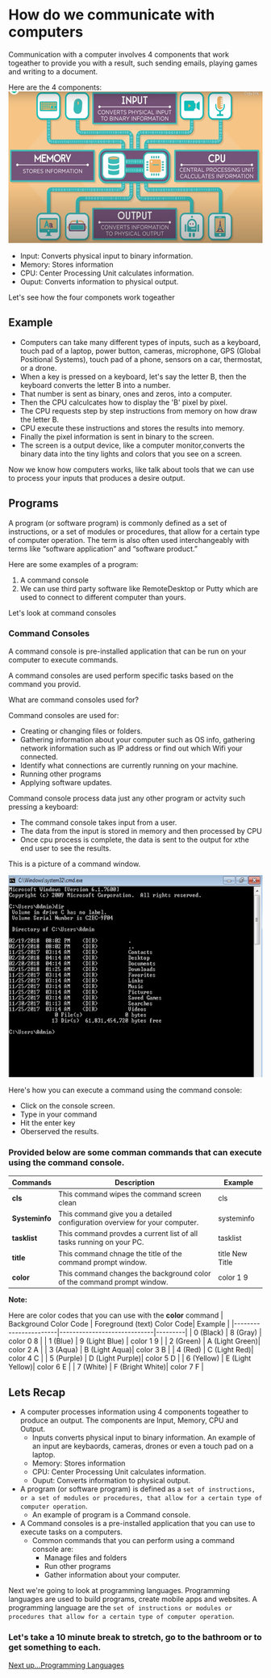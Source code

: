 # How do we communicate with computers
Communication with a computer involves 4 components that work togeather to provide you with a result, such sending emails, playing games and writing to a document.

Here are the 4 components:
[<img src='./ComputerProcessData.jpeg' height='300' width='600' />](./ComputerProcessData.jpeg)
- Input:  Converts physical input to binary information.
- Memory: Stores information
- CPU: Center Processing Unit calculates information.
- Ouput: Converts information to physical output.

Let's see how the four componets work togeather

## Example
- Computers can take many different types of inputs, such as a keyboard, touch pad of a laptop, power button, cameras, microphone, GPS (Global Positional Systems), touch pad of a phone, sensors on a car, thermostat, or a drone.
- When a key is pressed on a keyboard, let's say the letter B, then the keyboard converts the letter B into a number.
- That number is sent as binary, ones and zeros, into a computer.
- Then the CPU calculcates how to display the 'B' pixel by pixel. 
- The CPU requests step by step instructions from memory on how draw the letter B.
- CPU execute these instructions and stores the results into memory.
- Finally the pixel information is sent in binary to the screen.
- The screen is a output device, like a computer monitor,converts the binary data into the tiny lights and colors that you see on a screen.

Now we know how computers works, like talk about tools that we can use to process your inputs that produces a desire output.

## Programs
A program (or software program) is commonly defined as a set of instructions, or a set of modules or procedures, that allow for a certain type of computer operation. The term is also often used interchangeably with terms like “software application” and “software product.”

Here are some examples of a program:
1. A command console
2. We can use third party software like RemoteDesktop or Putty which are used to connect to different computer than yours.

Let's look at command consoles

### Command Consoles

A command console is pre-installed application that can be run on your computer to execute commands.

A command consoles are used perform specific tasks based on the command you provid.

What are command consoles used for?

Command consoles are used for:
- Creating or changing files or folders.
- Gathering information about your computer such as OS info, gathering network information such as IP address or find out which Wifi your connected.
- Identify what connections are currently running on your machine.
- Running other programs
- Applying software updates.

Command console process data just any other program or actvity such pressing a keyboard:
- The command console takes input from a user.
- The data from the input is stored in memory and then processed by CPU
- Once cpu process is complete, the data is sent to the output for xthe end user to see the results.

This is a picture of a command window.

[<img src='./ComputerCommand.png' width='600' height='400' />](./ComputerCommand.png)

Here's how you can execute a command using the command console:
- Click on the console screen.
- Type in your command
- Hit the enter key
- Oberserved the results.
### Provided below are some comman commands that can execute using the command console.

| Commands | Description | Example |
|----------|-------------|---------|
| **cls** | This command wipes the command screen clean | cls |
| **Systeminfo** | This command give you a detailed configuration overview for your computer. | systeminfo |
| **tasklist** | This command provdes a current list of all tasks running on your PC. | tasklist |
| **title** | This command chnage the title of the command prompt window. | title New Title
| **color** | This command changes the background color of the command prompt window. | color 1 9 |

**Note:**

Here are color codes that you can use with the **color** command
| Background Color Code | Foreground (text) Color Code| Example |
|-----------------------|-----------------------------|---------|
| 0 (Black) | 8 (Gray) | color 0 8 |
| 1 (Blue) | 9 (Light Blue) | color 1 9 |
| 2 (Green) | A (Light Green)| color 2 A |
| 3 (Aqua) | B (Light Aqua)| color 3 B |
| 4 (Red) | C (Light Red)| color 4 C |
| 5 (Purple) | D (Light Purple)| color 5 D |
| 6 (Yellow) | E (Light Yellow)| color 6 E |
| 7 (White) | F (Bright White)| color 7 F |

## Lets Recap
- A computer processes information using 4 components togeather to produce an output. The components are Input, Memory, CPU and Output.
    - Inputs converts physical input to binary information. An example of an input are keybaords, cameras, drones or even a touch pad on a laptop.
    - Memory: Stores information
    - CPU: Center Processing Unit calculates information.
    - Ouput: Converts information to physical output.
- A program (or software program) is defined as a `set of instructions, or a set of modules or procedures, that allow for a certain type of computer operation`.
    - An example of program is a Command console.
- A Command consoles is a pre-installed application that you can use to execute tasks on a computers.
    -  Common commands that you can perform using a command console are:  
        - Manage files and folders
        - Run other programs
        - Gather information about your computer. 


Next we're going to look at programming languages. Programming languages are used to build programs, create mobile apps and websites. A programming language are the `set of instructions or modules or procedures that allow for a certain type of computer operation`. 

### Let's take a 10 minute break to stretch, go to the bathroom or to get something to each.

[Next up...Programming Languages](https://github.com/brandonmichaelhunter/UMASAV/blob/beetle/Day1/Programming_Languages.md)
